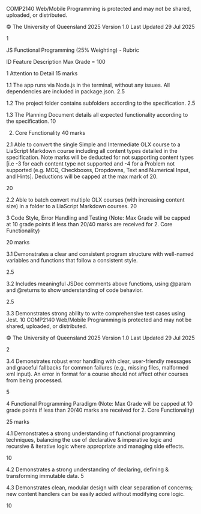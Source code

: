 COMP2140 Web/Mobile Programming is protected and may not be shared, uploaded, or distributed. 

© The University of Queensland 2025 
Version 1.0 Last Updated 29 Jul 2025 

1 
 

JS Functional Programming (25% Weighting) - Rubric  

ID Feature Description Max Grade = 100 

1 Attention to Detail 15 marks 

1.1 The app runs via Node.js in the terminal, without any issues. All dependencies are included in package.json. 2.5 

1.2 The project folder contains subfolders according to the specification. 2.5 

1.3 The Planning Document details all expected functionality according to the specification. 10 

2.  Core Functionality 40 marks 

2.1 Able to convert the single Simple and Intermediate OLX course to a LiaScript Markdown course including all content 
types detailed in the specification. Note marks will be deducted for not supporting content types [i.e -3 for each content 
type not supported and -4 for a Problem not supported (e.g. MCQ, Checkboxes, Dropdowns, Text and Numerical 
Input, and Hints]. Deductions will be capped at the max mark of 20. 

20 

2.2 Able to batch convert multiple OLX courses (with increasing content size) in a folder to a LiaScript Markdown courses.  20 

3 Code Style, Error Handling and Testing (Note: Max Grade will be capped at 10 grade points if less than 20/40 
marks are received for 2. Core Functionality) 

20 marks 

3.1 Demonstrates a clear and consistent program structure with well-named variables and functions that follow a 
consistent style. 

2.5 

3.2 Includes meaningful JSDoc comments above functions, using @param and @returns to show understanding of code 
behavior. 

2.5 

3.3 Demonstrates strong ability to write comprehensive test cases using Jest. 10 
COMP2140 Web/Mobile Programming is protected and may not be shared, uploaded, or distributed. 

© The University of Queensland 2025 
Version 1.0 Last Updated 29 Jul 2025 

2 
 

3.4 Demonstrates robust error handling with clear, user-friendly messages and graceful fallbacks for common failures 
(e.g., missing files, malformed xml input). An error in format for a course should not affect other courses from being 
processed. 

5 

4  Functional Programming Paradigm (Note: Max Grade will be capped at 10 grade points if less than 20/40 marks are 
received for 2. Core Functionality) 

25 marks 

4.1 Demonstrates a strong understanding of functional programming techniques, 
balancing the use of declarative & imperative logic and recursive & iterative logic where appropriate and managing 
side effects. 

10 

4.2 Demonstrates a strong understanding of declaring, defining & transforming immutable data. 5 

4.3 Demonstrates clean, modular design with clear separation of concerns; new content handlers can be easily added 
without modifying core logic. 

10 
